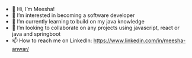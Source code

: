 - 👋 Hi, I’m Meesha!
- 👀 I’m interested in becoming a software developer
- 🌱 I’m currently learning to build on my java knowledge
- 💞️ I’m looking to collaborate on any projects using javascript, react or java and springboot
- 📫 How to reach me on LinkedIn: https://www.linkedin.com/in/meesha-anwar/

<!---
meesha94/meesha94 is a ✨ special ✨ repository because its `README.md` (this file) appears on your GitHub profile.
You can click the Preview link to take a look at your changes.
--->
